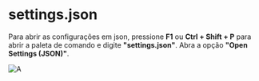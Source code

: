 # settings.json

Para abrir as configurações em json, pressione **F1** ou **Ctrl + Shift + P** para abrir a paleta de comando e digite **"settings.json"**. Abra a opção **"Open Settings (JSON)"**.

![A]("https://prnt.sc/1z3yra7")
